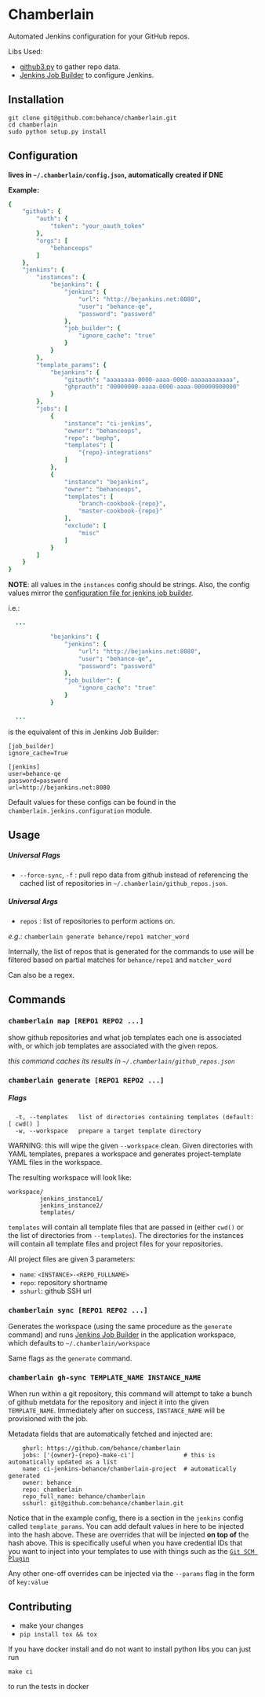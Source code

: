 Chamberlain
====

Automated Jenkins configuration for your GitHub repos.

Libs Used:

- [github3.py](https://github.com/sigmavirus24/github3.py) to gather repo data.
- [Jenkins Job Builder](https://github.com/openstack-infra/jenkins-job-builder) to configure Jenkins.

## Installation

```
git clone git@github.com:behance/chamberlain.git
cd chamberlain
sudo python setup.py install
```

## Configuration

**lives in `~/.chamberlain/config.json`, automatically created if DNE**

**Example:**

```ruby
{
    "github": {
        "auth": {
            "token": "your_oauth_token"
        },
        "orgs": [
            "behanceops"
        ]
    },
    "jenkins": {
        "instances": {
            "bejankins": {
                "jenkins": {
                    "url": "http://bejankins.net:8080",
                    "user": "behance-qe",
                    "password": "password"
                },
                "job_builder": {
                    "ignore_cache": "true"
                }
            }
        },
        "template_params": {
            "bejankins": {
                "gitauth": "aaaaaaaa-0000-aaaa-0000-aaaaaaaaaaaa",
                "ghprauth": "00000000-aaaa-0000-aaaa-000000000000"
            }
        },
        "jobs": [
            {
                "instance": "ci-jenkins",
                "owner": "behanceops",
                "repo": "bephp",
                "templates": [
                    "{repo}-integrations"
                ]
            },
            {
                "instance": "bejankins",
                "owner": "behanceops",
                "templates": [
                    "branch-cookbook-{repo}",
                    "master-cookbook-{repo}"
                ],
                "exclude": [
                    "misc"
                ]
            }
        ]
    }
}
```

**NOTE**: all values in the `instances` config should be strings. Also, the config values mirror the [configuration file for jenkins job builder](http://docs.openstack.org/infra/jenkins-job-builder/execution.html#configuration-file).

i.e.:

```ruby
  ...

            "bejankins": {
                "jenkins": {
                    "url": "http://bejankins.net:8080",
                    "user": "behance-qe",
                    "password": "password"
                },
                "job_builder": {
                    "ignore_cache": "true"
                }
            }

  ...
```

is the equivalent of this in Jenkins Job Builder:

```
[job_builder]
ignore_cache=True

[jenkins]
user=behance-qe
password=password
url=http://bejankins.net:8080
```

Default values for these configs can be found in the `chamberlain.jenkins.configuration` module.

## Usage

##### Universal Flags
- `--force-sync`, `-f` : pull repo data from github instead of referencing the cached list of repositories in `~/.chamberlain/github_repos.json`.

##### Universal Args
- `repos` : list of repositories to perform actions on.

*e.g.*: `chamberlain generate behance/repo1 matcher_word`

Internally, the list of repos that is generated for the commands to use will be filtered based on partial matches for `behance/repo1` and `matcher_word`

Can also be a regex.

## Commands

### **`chamberlain map [REPO1 REPO2 ...]`**
show github repositories and what job templates each one is associated with, or which job templates are associated with the given repos.

*this command caches its results in `~/.chamberlain/github_repos.json`*

### **`chamberlain generate [REPO1 REPO2 ...]`**

##### Flags
```
  -t, --templates   list of directories containing templates (default: [ cwd() ]
  -w, --workspace   prepare a target template directory
```

WARNING: this will wipe the given `--workspace` clean.
Given directories with YAML templates, prepares a workspace and generates project-template YAML files in the workspace.

The resulting workspace will look like:
```
workspace/
         jenkins_instance1/
         jenkins_instance2/
         templates/
```

`templates` will contain all template files that are passed in (either `cwd()` or the list of directories from `--templates`). The directories for the instances will contain all template files and project files for your repositories.

All project files are given 3 parameters:
- `name`: `<INSTANCE>-<REPO_FULLNAME>`
- `repo`: repository shortname
- `sshurl`: github SSH url

### **`chamberlain sync [REPO1 REPO2 ...]`**
Generates the workspace (using the same procedure as the `generate` command) and runs [Jenkins Job Builder](https://github.com/openstack-infra/jenkins-job-builder) in the application workspace, which defaults to `~/.chamberlain/workspace`

Same flags as the `generate` command.

### **`chamberlain gh-sync TEMPLATE_NAME INSTANCE_NAME`**

When run within a git repository, this command will attempt to take a bunch of github metdata for the repository and inject it into the given `TEMPLATE_NAME`. Immediately after on success, `INSTANCE_NAME` will be provisioned with the job.

Metadata fields that are automatically fetched and injected are:

```
    ghurl: https://github.com/behance/chamberlain
    jobs: ['{owner}-{repo}-make-ci']              # this is automatically updated as a list
    name: ci-jenkins-behance/chamberlain-project  # automatically generated
    owner: behance
    repo: chamberlain
    repo_full_name: behance/chamberlain
    sshurl: git@github.com:behance/chamberlain.git
```

Notice that in the example config, there is a section in the `jenkins` config called `template_params`. You can add default values in here to be injected into the hash above. These are overrides that will be injected **on top of** the hash above. This is specifically useful when you have credential IDs that you want to inject into your templates to use with things such as the [`Git SCM Plugin`](http://docs.openstack.org/infra/jenkins-job-builder/scm.html?highlight=git%20scm#scm.git)

Any other one-off overrides can be injected via the `--params` flag in the form of `key:value`

## Contributing
- make your changes
- `pip install tox && tox`

If you have docker install and do not want to install python libs you can just run

```
make ci
```

to run the tests in docker

